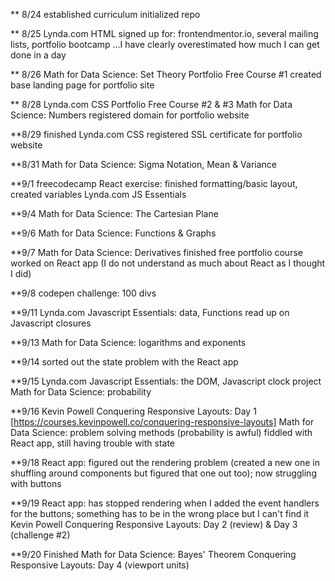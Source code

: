 ** 8/24
established curriculum
initialized repo

** 8/25
Lynda.com HTML
signed up for: frontendmentor.io, several mailing lists, portfolio bootcamp
...I have clearly overestimated how much I can get done in a day

** 8/26
Math for Data Science: Set Theory
Portfolio Free Course #1
created base landing page for portfolio site

** 8/28
Lynda.com CSS
Portfolio Free Course #2 & #3
Math for Data Science: Numbers
registered domain for portfolio website

**8/29
finished Lynda.com CSS
registered SSL certificate for portfolio website

**8/31
Math for Data Science: Sigma Notation, Mean & Variance

**9/1
freecodecamp React exercise: finished formatting/basic layout, created variables
Lynda.com JS Essentials

**9/4
Math for Data Science: The Cartesian Plane

**9/6
Math for Data Science: Functions & Graphs

**9/7
Math for Data Science: Derivatives
finished free portfolio course
worked on React app (I do not understand as much about React as I thought I did)

**9/8
codepen challenge: 100 divs

**9/11
Lynda.com Javascript Essentials: data, Functions
read up on Javascript closures

**9/13
Math for Data Science: logarithms and exponents

**9/14
sorted out the state problem with the React app

**9/15
Lynda.com Javascript Essentials: the DOM, Javascript clock project
Math for Data Science: probability

**9/16
Kevin Powell Conquering Responsive Layouts: Day 1 [https://courses.kevinpowell.co/conquering-responsive-layouts]
Math for Data Science: problem solving methods (probability is awful)
fiddled with React app, still having trouble with state

**9/18
React app: figured out the rendering problem (created a new one in shuffling around components but figured that one out too); now struggling with buttons

**9/19
React app: has stopped rendering when I added the event handlers for the buttons; something has to be in the wrong place but I can't find it
Kevin Powell Conquering Responsive Layouts: Day 2 (review) & Day 3 (challenge #2)

**9/20
Finished Math for Data Science: Bayes' Theorem
Conquering Responsive Layouts: Day 4 (viewport units)
